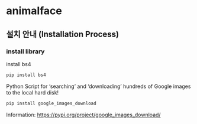 # animalface


## 설치 안내 (Installation Process)


### install library


install bs4

```bash
pip install bs4
```





Python Script for ‘searching’ and ‘downloading’ hundreds of Google images to the local hard disk!

```bash
pip install google_images_download
```

Information: https://pypi.org/project/google_images_download/

